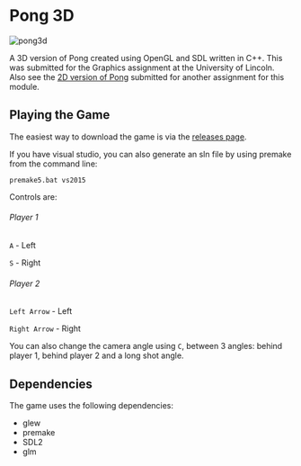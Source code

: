 # Pong 3D
![pong3d](https://user-images.githubusercontent.com/9254173/28749451-bbdbf1fe-74bf-11e7-9e2b-ea032f7c6aa9.png)

A 3D version of Pong created using OpenGL and SDL written in C++. This was submitted for the Graphics assignment at the University
of Lincoln. Also see the [2D version of Pong](https://github.com/NevilleKing/Pong2D) submitted for another assignment for this module.

## Playing the Game
The easiest way to download the game is via the [releases page](https://github.com/NevilleKing/Pong3D/releases/latest).

If you have visual studio, you can also generate an sln file by using premake from the command line:

    premake5.bat vs2015
    
Controls are:

###### Player 1
`A` - Left

`S` - Right
###### Player 2
`Left Arrow` - Left

`Right Arrow` - Right

You can also change the camera angle using `C`, between 3 angles: behind player 1, behind player 2 and a long shot angle.

## Dependencies
The game uses the following dependencies:
- glew
- premake
- SDL2
- glm
